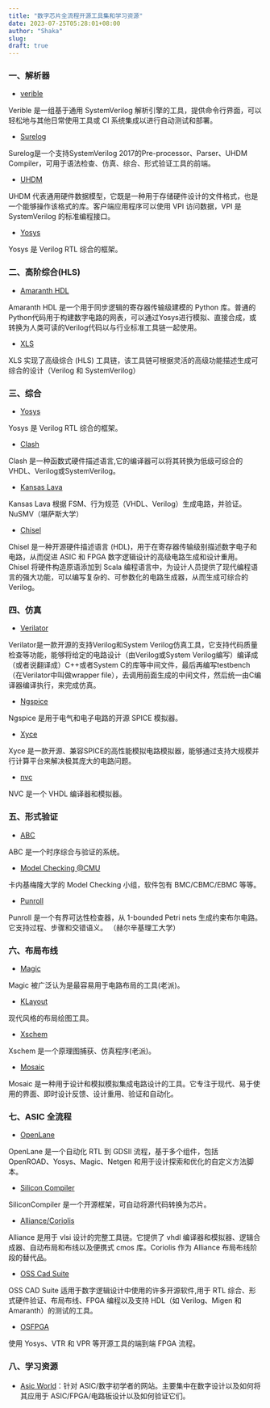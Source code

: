 ```yaml
---
title: "数字芯片全流程开源工具集和学习资源"
date: 2023-07-25T05:28:01+08:00
author: "Shaka"
slug: 
draft: true
---
```


### 一、解析器

- [verible](https://github.com/chipsalliance/verible) 

Verible 是一组基于通用 SystemVerilog 解析引擎的工具，提供命令行界面，可以轻松地与其他日常使用工具或 CI 系统集成以进行自动测试和部署。

- [Surelog](https://github.com/chipsalliance/Surelog)

Surelog是一个支持SystemVerilog 2017的Pre-processor、Parser、UHDM Compiler，可用于语法检查、仿真、综合、形式验证工具的前端。

- [UHDM](https://github.com/chipsalliance/UHDM)

UHDM 代表通用硬件数据模型，它既是一种用于存储硬件设计的文件格式，也是一个能够操作该格式的库。客户端应用程序可以使用 VPI 访问数据，VPI 是 SystemVerilog 的标准编程接口。

- [Yosys](https://github.com/YosysHQ/yosys)

Yosys 是 Verilog RTL 综合的框架。

### 二、高阶综合(HLS)

- [Amaranth HDL](https://github.com/amaranth-lang)

Amaranth HDL 是一个用于同步逻辑的寄存器传输级建模的 Python 库。普通的Python代码用于构建数字电路的网表，可以通过Yosys进行模拟、直接合成，或转换为人类可读的Verilog代码以与行业标准工具链一起使用。

- [XLS](https://google.github.io/xls/)

XLS 实现了高级综合 (HLS) 工具链，该工具链可根据灵活的高级功能描述生成可综合的设计（Verilog 和 SystemVerilog）


### 三、综合

- [Yosys](https://github.com/YosysHQ/yosys)

Yosys 是 Verilog RTL 综合的框架。

- [Clash](https://clash-lang.org/)

Clash 是一种函数式硬件描述语言,它的编译器可以将其转换为低级可综合的VHDL、Verilog或SystemVerilog。

- [Kansas Lava](https://ku-fpg.github.io/software/kansas-lava/)

Kansas Lava 根据 FSM、行为规范（VHDL、Verilog）生成电路，并验证。NuSMV（堪萨斯大学）

- [Chisel](https://github.com/chipsalliance/chisel)

Chisel 是一种开源硬件描述语言 (HDL)，用于在寄存器传输级别描述数字电子和电路，从而促进 ASIC 和 FPGA 数字逻辑设计的高级电路生成和设计重用。 Chisel 将硬件构造原语添加到 Scala 编程语言中，为设计人员提供了现代编程语言的强大功能，可以编写复杂的、可参数化的电路生成器，从而生成可综合的 Verilog。

### 四、仿真

- [Verilator](https://verilator.org/guide/latest/)

Verilator是一款开源的支持Verilog和System Verilog仿真工具，它支持代码质量检查等功能，能够将给定的电路设计（由Verilog或System Verilog编写）编译成（或者说翻译成）C++或者System C的库等中间文件，最后再编写testbench（在Verilator中叫做wrapper file），去调用前面生成的中间文件，然后统一由C编译器编译执行，来完成仿真。

- [Ngspice](https://ngspice.sourceforge.io/)

Ngspice 是用于电气和电子电路的开源 SPICE 模拟器。

- [Xyce](https://xyce.sandia.gov/)

Xyce 是一款开源、兼容SPICE的高性能模拟电路模拟器，能够通过支持大规模并行计算平台来解决极其庞大的电路问题。

- [nvc](https://github.com/nickg/nvc) 

NVC 是一个 VHDL 编译器和模拟器。

### 五、形式验证


- [ABC](https://people.eecs.berkeley.edu/~alanmi/abc/)

ABC 是一个时序综合与验证的系统。

- [Model Checking @CMU](https://www.cs.cmu.edu/~modelcheck/code.htm)

卡内基梅隆大学的 Model Checking 小组，软件包有 BMC/CBMC/EBMC 等等。

- [Punroll](http://users.ics.aalto.fi/kepa/tools/punroll/)

Punroll 是一个有界可达性检查器，从 1-bounded Petri nets 生成约束布尔电路。它支持过程、步骤和交错语义。 （赫尔辛基理工大学）


### 六、布局布线

- [Magic](http://opencircuitdesign.com/magic/)

Magic 被广泛认为是最容易用于电路布局的工具(老派)。

- [KLayout](https://www.klayout.de/)

现代风格的布局绘图工具。

- [Xschem](https://xschem.sourceforge.io/stefan/index.html)

Xschem 是一个原理图捕获、仿真程序(老派)。

- [Mosaic](https://nyancad.github.io/Mosaic/)

Mosaic 是一种用于设计和模拟模拟集成电路设计的工具。它专注于现代、易于使用的界面、即时设计反馈、设计重用、验证和自动化。

### 七、ASIC 全流程

- [OpenLane](https://github.com/The-OpenROAD-Project/OpenLane) 

OpenLane 是一个自动化 RTL 到 GDSII 流程，基于多个组件，包括 OpenROAD、Yosys、Magic、Netgen 和用于设计探索和优化的自定义方法脚本。

- [Silicon Compiler](https://www.siliconcompiler.com/)

SiliconCompiler 是一个开源框架，可自动将源代码转换为芯片。

- [Alliance/Coriolis](http://coriolis.lip6.fr/)

Alliance 是用于 vlsi 设计的完整工具链。它提供了 vhdl 编译器和模拟器、逻辑合成器、自动布局和布线以及便携式 cmos 库。Coriolis 作为 Alliance 布局布线阶段的替代品。

- [OSS Cad Suite](https://github.com/YosysHQ/oss-cad-suite-build)

OSS CAD Suite 适用于数字逻辑设计中使用的许多开源软件,用于 RTL 综合、形式硬件验证、布局布线、FPGA 编程以及支持 HDL（如 Verilog、Migen 和 Amaranth）的测试的工具。


- [OSFPGA](https://github.com/os-fpga) 

使用 Yosys、VTR 和 VPR 等开源工具的端到端 FPGA 流程。


### 八、学习资源

- [Asic World](https://www.asic-world.com/verilog/index.html)：针对 ASIC/数字初学者的网站。主要集中在数字设计以及如何将其应用于 ASIC/FPGA/电路板设计以及如何验证它们。

